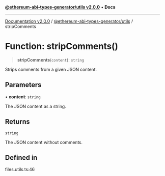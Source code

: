 [**@ethereum-abi-types-generator/utils v2.0.0**](../README.md) • **Docs**

***

[Documentation v2.0.0](../../../packages.md) / [@ethereum-abi-types-generator/utils](../README.md) / stripComments

# Function: stripComments()

> **stripComments**(`content`): `string`

Strips comments from a given JSON content.

## Parameters

• **content**: `string`

The JSON content as a string.

## Returns

`string`

The JSON content without comments.

## Defined in

files.utils.ts:46
